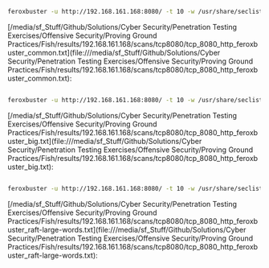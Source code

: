 ```bash
feroxbuster -u http://192.168.161.168:8080/ -t 10 -w /usr/share/seclists/Discovery/Web-Content/common.txt -x "txt,html,php,asp,aspx,jsp" -v -k -n -q -o "/media/sf_Stuff/Github/Solutions/Cyber Security/Penetration Testing Exercises/Offensive Security/Proving Ground Practices/Fish/results/192.168.161.168/scans/tcp8080/tcp_8080_http_feroxbuster_common.txt"
```

[/media/sf_Stuff/Github/Solutions/Cyber Security/Penetration Testing Exercises/Offensive Security/Proving Ground Practices/Fish/results/192.168.161.168/scans/tcp8080/tcp_8080_http_feroxbuster_common.txt](file:///media/sf_Stuff/Github/Solutions/Cyber Security/Penetration Testing Exercises/Offensive Security/Proving Ground Practices/Fish/results/192.168.161.168/scans/tcp8080/tcp_8080_http_feroxbuster_common.txt):

```

```
```bash
feroxbuster -u http://192.168.161.168:8080/ -t 10 -w /usr/share/seclists/Discovery/Web-Content/big.txt -x "txt,html,php,asp,aspx,jsp" -v -k -n -q -o "/media/sf_Stuff/Github/Solutions/Cyber Security/Penetration Testing Exercises/Offensive Security/Proving Ground Practices/Fish/results/192.168.161.168/scans/tcp8080/tcp_8080_http_feroxbuster_big.txt"
```

[/media/sf_Stuff/Github/Solutions/Cyber Security/Penetration Testing Exercises/Offensive Security/Proving Ground Practices/Fish/results/192.168.161.168/scans/tcp8080/tcp_8080_http_feroxbuster_big.txt](file:///media/sf_Stuff/Github/Solutions/Cyber Security/Penetration Testing Exercises/Offensive Security/Proving Ground Practices/Fish/results/192.168.161.168/scans/tcp8080/tcp_8080_http_feroxbuster_big.txt):

```

```
```bash
feroxbuster -u http://192.168.161.168:8080/ -t 10 -w /usr/share/seclists/Discovery/Web-Content/raft-large-words.txt -x "txt,html,php,asp,aspx,jsp" -v -k -n -q -o "/media/sf_Stuff/Github/Solutions/Cyber Security/Penetration Testing Exercises/Offensive Security/Proving Ground Practices/Fish/results/192.168.161.168/scans/tcp8080/tcp_8080_http_feroxbuster_raft-large-words.txt"
```

[/media/sf_Stuff/Github/Solutions/Cyber Security/Penetration Testing Exercises/Offensive Security/Proving Ground Practices/Fish/results/192.168.161.168/scans/tcp8080/tcp_8080_http_feroxbuster_raft-large-words.txt](file:///media/sf_Stuff/Github/Solutions/Cyber Security/Penetration Testing Exercises/Offensive Security/Proving Ground Practices/Fish/results/192.168.161.168/scans/tcp8080/tcp_8080_http_feroxbuster_raft-large-words.txt):

```

```
